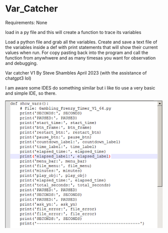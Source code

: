 # Var_Catcher

Requirements: None

load in a py file and this will create a function to trace its variables


Load a python file and grab all the variables. Create and save a text file of the variables inside a def with print statements
that will show their current values when run. For copy pasting back into the program and call the function from
anywhwere and as many timesas you want for observation and debugging.

Var catcher V1 By Steve Shambles April 2023
(with the assistance of chatgpt3 lol)

I am aware some IDES do something similar but i like tio use a very basic and simple IDE, so there.


![Alt Text](https://github.com/Steve-Shambles/Var_Catcher/blob/main/var_catcher_screenshot.png)

